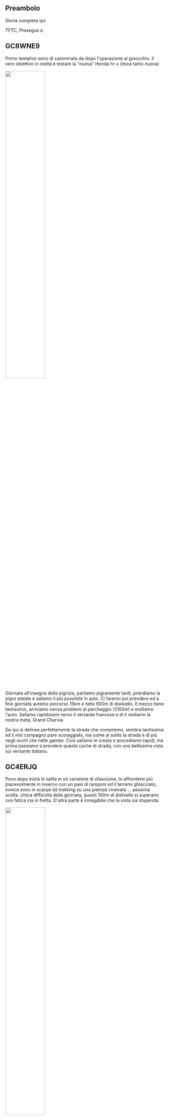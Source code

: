 ## Preambolo
Storia completa qui

TFTC, Prosegue a 

## GC8WNE9

Primo tentativo serio di camminata da dopo l'operazione al ginocchio.
Il vero obiettivo in realtà è testare la "nuova" Honda hr-v (mica tanto nuova)

<img src="images/honda_parcheggio.jpeg" width="50%" >

Giornata all'insegna della pigrizia, partiamo pigramente tardi, prendiamo la pigra statale e saliamo il più possibile in auto. Ci faremo poi prendere ed a fine giornata avremo percorso 15km e fatto 600m di dislivello.
Il mezzo tiene benissimo, arriviamo senza problemi al parcheggio (2100m) e molliamo l'auto.
Saliamo rapidissimi verso il versante francese e di lì vediamo la nostra meta, Grand Charvia.

Da qui si delinea perfettamente la strada che compiremo, sembra tantissima ed il mio compagno pare scoraggiato, ma come al solito la strada è di più negli occhi che nelle gambe.
Così saliamo in cresta e procediamo rapidi, ma prima passiamo a prendere questa cache di strada, con una bellissima vista sul versante italiano.

## GC4ERJQ

Poco dopo inizia la salita in un canalone di sfasciume, lo affronterei più piacevolmente in inverno con un paio di ramponi ed il terreno ghiacciato, invece sono in scarpe da trekking su una pietraia innevata ... pessima scelta.
Unica difficoltà della giornata, questi 100m di dislivello si superano con fatica ma in fretta.
D'altra parte è innegabile che la vista sia stupenda.

<img src="images/canalone_saurell.jpg" width="50%" >

Superato il canalone ci investe un forte vento che rende molto scomoda la ricerca e che ci accompagnerà per il resto della nostra permanenza in Francia, per fortuna però non fa freddo.
La ricerca della cache è tutt'altro che semplice, nonostante le coordinate precise. Veniamo molto aiutati da una foto di un log che ci permette di individuare la roccia giusta. Una volta individuata la spaziosa cache è nelle nostre mani.

Infine si sale in vetta, per mangiare un panino e godersi la vista, purtroppo un po' nebbiosa, comunque siamo molto contenti di aver raggiunto il semplice  obiettivo della giornata. Giornata che è tutt'altro che finita.

<img src="images/vetta.jpg" width="45%" >
<img src="images/selfie_vetta.jpg" width="45%" >

## GC4ERK4
Scediamo dalla Grand Charvia e ci dirigiamo a "Le rocher de l'Aigle", posto che conosco molto molto bene, ma solo d'inverno.
Infatti fin da quando sono bambino i miei genitori mi hanno sempre portato a sciare a Monginevro e questo luogo l'ho visto tante tante volte, ma sempre imbiancatissimo.
Fa molto ridere soprattutto guardare i cartelli, di solito alti poco più di un metro, poichè sepolti dalla neve, che ora svettano sopra le nostre teste.

Dopo una puntata all'ovovia per una foto ricordo da mandare ai miei genitori scendiamo di dislivello fino alla cache.

<img src="images/canalone_saurell.jpg" width="50%" >

Le coordinate sono precise e la foto spoiler eloquente, ma noi siamo presi da cecità temporanea e non troviamo assolutamente nulla per diversi minuti.
Non riusciamo nemmeno a far combaciare la foto spoiler con l'ambiente circostante.
Nel frattempo i nuvoloni neri si spostano verso di noi e temiamo l'arrivo della pioggia.

Finalmente Giuliano individua un sospetto ammasso di rocce e trova la cache, firmiamo e possiamo continuare il nostro giro.
Logbook troppo umido per firmarlo. allego fotolog.

## GC4HMQ4
Il colletto verde, la piccola stradina che da "le rocher de l'Aigle" porta ad una pista nera bellissima e molto apprezzata (anche se spesso ghiacciata).
A guardarlo d'estate sembra impossibile scendere il pendio sciando, a piedi non so se oserei scendere "dritto per dritto".

A GZ c'è stata una frana ed il ritrovamento non è facile, inoltre inizia a piovigginare. Io non ho la giacca impermeabile perchè me la sono bellamente dimenticata, così prego che sia solo una pioggerellina lieve e passeggera.
Le mie preghiere vengono ascoltate e qualche minuto dopo smette.

Sulla strada di discesa trovo abbandonato un paletto di "pericolo" di quelli usati sulle piste da sci.
Per quanto mi piaccia tale sport e lo pratichi da anni sono sempre stato molto critico dell'abuso compiuto dagli impianti sciistici. Questi deturpano la montagna ed hanno uno scarso rispetto dell'ambiente, ad esempio abbandonando senza cura i loro rifiuti sui pendii.
Chè dire? ultimamente sto abbandonando questa disciplina proprio per non finanziare più un business che sfrutta in maniera così irrispettosa la montagna.

<img src="images/bandiera.jpg" width="50%" >

## GC8WNDR
Torniamo sul versante italiano e passiamo per questa particolare struttura, la cosa più notevole è la neve che in questo periodo è ancora presente ed ancora profonda, ma senza troppa fatica raggiungiamo GZ,
La cache si fa presto trovare e siamo subito in cammino verso il Col Saurell.

## GC8WNDX
"La traversata", sì, nome adatto.
Infatti venendo dal colletto verde per ritornare al Saurell compiamo un vero e proprio traverso su diverse colate ghiacciate.
Per Giuliano il problema è limitato, per quanto non sia semplice passare lui ha gli scarponi ed a calci riesce a crearsi dei piccoli gradini nel ghiaccio.
Io come ho detto in un'altro log non sono attrezzato (scarpe da avvicinamento) perciò seguo lui sfruttando i suoi gradini, ma ad un certo punto la neve cede ed io scivolo.
Per fortuna piantando le unghie come gatto silvestro mi arresto dopo pochi centimetri e mi evito uno scivolone di parecchi metri.

Superate le colate ghiacciate si torna sul sentiero e possiamo proseguire fino a GZ dove la cache si trova subito grazie alle foto spoiler.
Qui ci dividiamo, Giuliano torna a Sfera Mirage, io scavallo verso il lago Gignoux alla ricerca di due cache che il mio amico ha già trovato.

## GC2W8FZ
Abbandoniamo il 2024 e facciamo un salto di 6 anni, 2018.
Dopo l'esame di maturità io ed un gruppo di amici prendiamo le tende e rimaniamo a campeggiare per una settimana sotto capanna Mautino.
Siamo tutti camminatori, ma i piaceri della festa e dell'alcool ci tentano, così in quella settimana facciamo solo due gite, una delle quali al lago Gignoux.

Ricordo con affetto quel tempo, mi ricorda un bel periodo della mia vita e sopratutto mi ricorda quegli amici, così sono molto determinato a tornare a questo lago.
Così determinato da separarmi temporaneamente dal mio compagno di camminata e allungare un po' facendo questa deviazione.
Mentre rifletto sul tempo che è passato raggiungo di corsa il lago e mi viene un'idea. Fare una foto nella stessa posa della foto scattata nel 2018

<img src="images/collage.jpg" width="50%" >

## GC2W8GA
Dopo il lago Gignoux mi dirigo da solo al prossimo lago.
Dalla radio Giuliano mi fa sapere di essere giunto a Sfera Mirage ed io in breve supero il colle e ci possiamo vedere.

Nasce così un'idea stupida, trovare la cache senza usare il gps, sarà Giuliano da 1 km circa di distanza a dirmi dove andare via radio.
Pessima idea, pessima.
Infatti finisco molto più a sud di dove dovrei, dopo una decina di minuti rinunciamo a questa balzana idea.

<img src="images/lac_saurell_sfera.jpg" width="50%" >

Tornato al fedele GPS individuo il posto, però negli anni il ginepro è morto e lo spoiler non è più attuale.
Comunque la cache è lì in zona e spostando qualche sasso la trovo.
Trovo e "firmo" (fotolog perchè la cache era impossibile da firmare) l'ultima cache di questa giornata.
O forse no? 


## GC2W8GT

Torniamo in auto e non siamo stanchi. Abbiamo due scelte: Tornare verso casa facendo qualche park and grab oppure cercare una cache vicina e camminare ancora.
La scelta ricade ovviamente sulla seconda.
Così ripartiamo da capanna Mautino alla volta di questi 3 laghi minacciati da dei nuvoloni neri che promettono pioggia.
Sulla strada assistiamo anche ad un abbandono minorile, mamma papera quando ci vede scappa, seminando gli anatroccoli che non riescono a starle dietro. Complimenti mamma papera.... 

Poco prima di GZ si apre a noi uno spettacolo incredibile, la vallata sulla sinistra si apre su delle cime a picco, con delle pareti verticali, a destra invece una grossa pianura che finisce bruscamente alle pendici di una grossa pietraia.
In tutto ciò i tre laghetti, con un affioramento di pietre in centro, proprio lì si trova la cache.
Non posso che lasciare un FP per il fantastico posto.

Troviamo la foto spoiler, ma non troviamo assolutamente la cache.
Cerchiamo in ogni anfratto possibile, ma proprio non c'è.
Scoraggiati decidiamo di chiedere all'owner il permesso di fare un ripristino, ma non c'è campo.
Vabbè, noi inseriamo il ripristino e mandiamo spiegazioni dettagliate all'owner, se a lui non andrà bene cancelleremo il log.

Grazie di averci fatto scoprire questo magnifico posto. TFTC
Torniamo indietro che ha iniziato a piovere, ma riusciamo a giungere al'auto non troppo bagnati. 